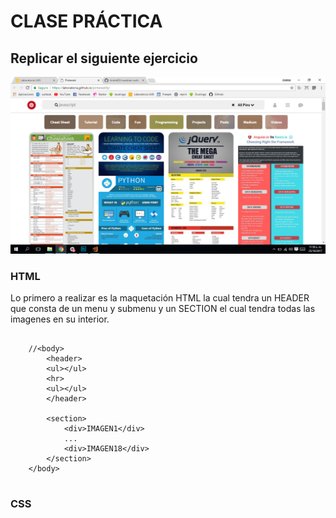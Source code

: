 # CLASE PRÁCTICA
## Replicar el siguiente ejercicio
![Pagina a raplicar](assets/images/replicar.jpg "titulo")

### HTML
Lo primero a realizar es la maquetación HTML la cual tendra un HEADER que consta de un menu y submenu y un SECTION el cual tendra todas las imagenes en su interior.

```
		
	//<body>
        <header>
        <ul></ul>
        <hr>
        <ul></ul>
        </header>

        <section>
            <div>IMAGEN1</div>
            ...
            <div>IMAGEN18</div>
        </section>
    </body>
		
```
### CSS
